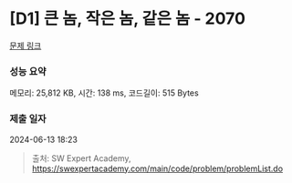 # [D1] 큰 놈, 작은 놈, 같은 놈 - 2070 

[문제 링크](https://swexpertacademy.com/main/code/problem/problemDetail.do?contestProbId=AV5QQ6qqA40DFAUq) 

### 성능 요약

메모리: 25,812 KB, 시간: 138 ms, 코드길이: 515 Bytes

### 제출 일자

2024-06-13 18:23



> 출처: SW Expert Academy, https://swexpertacademy.com/main/code/problem/problemList.do